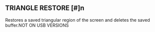 ## TRIANGLE RESTORE [#]n

Restores a saved triangular region of the screen and deletes the saved buffer.NOT ON USB VERSIONS